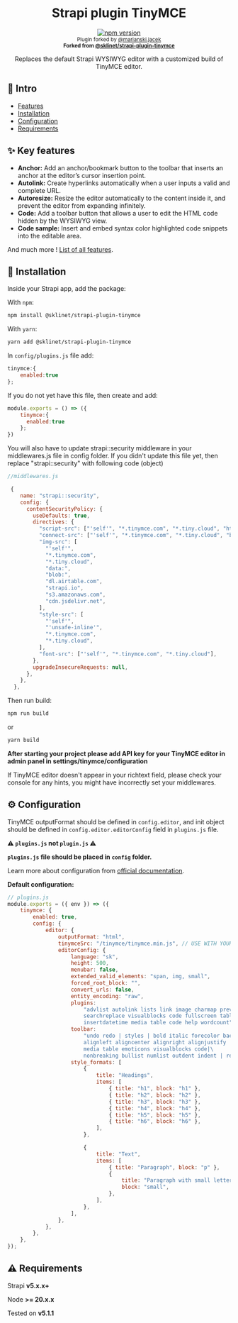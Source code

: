 <h1 align="center">Strapi plugin TinyMCE</h1>

<p align="center">
  <a href="https://github.com/sklinet/strapi-plugin-tinymce">
    <img src="https://img.shields.io/npm/v/@sklinet/strapi-plugin-tinymce?style=flat-square" alt="npm version" />
  </a>
  <br />
  <sub>
    Plugin forked by <a href="https://github.com/marianski.jacek">@marianski.jacek</a><br />
    <strong>Forked from <a href="https://github.com/sklinet/strapi-plugin-tinymce">@sklinet/strapi-plugin-tinymce</a></strong>
  </sub>
</p>

<p align="center">Replaces the default Strapi WYSIWYG editor with a customized build of TinyMCE editor.</p>

## 👋 Intro

* [Features](#features)
* [Installation](#installation)
* [Configuration](#configuration)
* [Requirements](#requirements)

## <a id="features"></a>✨ Key features

* **Anchor:** Add an anchor/bookmark button to the toolbar that inserts an anchor at the editor’s cursor insertion point.
* **Autolink:** Create hyperlinks automatically when a user inputs a valid and complete URL.
* **Autoresize:** Resize the editor automatically to the content inside it, and prevent the editor from expanding infinitely.
* **Code:** Add a toolbar button that allows a user to edit the HTML code hidden by the WYSIWYG view.
* **Code sample:** Insert and embed syntax color highlighted code snippets into the editable area.


And much more ! [List of all features](https://www.tiny.cloud/tinymce/features/).

## <a id="installation"></a>🔧 Installation

Inside your Strapi app, add the package:

With `npm`:
```bash
npm install @sklinet/strapi-plugin-tinymce
```
With `yarn`:
```bash
yarn add @sklinet/strapi-plugin-tinymce
```

In `config/plugins.js` file add:
```js
tinymce:{
    enabled:true
};
```

If you do not yet have this file, then create and add:
```js
module.exports = () => ({
    tinymce:{
      enabled:true
    };
})
```

You will also have to update strapi::security middleware in your middlewares.js file in config folder.
If you didn't update this file yet, then replace "strapi::security" with following code (object)
```js
//middlewares.js

 {
    name: "strapi::security",
    config: {
      contentSecurityPolicy: {
        useDefaults: true,  
        directives: {
          "script-src": ["'self'", "*.tinymce.com", "*.tiny.cloud", "https:"],
          "connect-src": ["'self'", "*.tinymce.com", "*.tiny.cloud", "blob:", "*.strapi.io"],
          "img-src": [
            "'self'",
            "*.tinymce.com",
            "*.tiny.cloud",
            "data:",
            "blob:",
            "dl.airtable.com",
            "strapi.io",
            "s3.amazonaws.com",
            "cdn.jsdelivr.net",
          ],
          "style-src": [
            "'self'",
            "'unsafe-inline'",
            "*.tinymce.com",
            "*.tiny.cloud",
          ],
          "font-src": ["'self'", "*.tinymce.com", "*.tiny.cloud"],
        },
        upgradeInsecureRequests: null,
      },
    },
  },
```

Then run build:
```bash
npm run build
```

or
```bash
yarn build
```

**After starting your project please add API key for your TinyMCE editor in admin panel in settings/tinymce/configuration**

If TinyMCE editor doesn't appear in your richtext field, please check your console for any hints, you might have incorrectly set your middlewares.

## <a id="configuration"></a>⚙️ Configuration
TinyMCE outputFormat should be defined in `config.editor`, and init object should be defined in `config.editor.editorConfig` field in `plugins.js` file.

**⚠️ `plugins.js` not `plugin.js` ⚠️**

**`plugins.js` file should be placed in `config` folder.**


Learn more about configuration from [official documentation](https://www.tiny.cloud/docs/tinymce/6/).

**Default configuration:**
```js
// plugins.js
module.exports = ({ env }) => ({
    tinymce: {
        enabled: true,
        config: {
            editor: {
                outputFormat: "html",
                tinymceSrc: "/tinymce/tinymce.min.js", // USE WITH YOUR PUBLIC PATH TO TINYMCE LIBRARY FOR USING SELF HOSTED TINYMCE
                editorConfig: {
                    language: "sk",
                    height: 500,
                    menubar: false,
                    extended_valid_elements: "span, img, small",
                    forced_root_block: "",
                    convert_urls: false,
                    entity_encoding: "raw",
                    plugins:
                        "advlist autolink lists link image charmap preview anchor \
                        searchreplace visualblocks code fullscreen table emoticons nonbreaking \
                        insertdatetime media table code help wordcount",
                    toolbar:
                        "undo redo | styles | bold italic forecolor backcolor | \
                        alignleft aligncenter alignright alignjustify | \
                        media table emoticons visualblocks code|\
                        nonbreaking bullist numlist outdent indent | removeformat | help",
                    style_formats: [
                        {
                            title: "Headings",
                            items: [
                                { title: "h1", block: "h1" },
                                { title: "h2", block: "h2" },
                                { title: "h3", block: "h3" },
                                { title: "h4", block: "h4" },
                                { title: "h5", block: "h5" },
                                { title: "h6", block: "h6" },
                            ],
                        },

                        {
                            title: "Text",
                            items: [
                                { title: "Paragraph", block: "p" },
                                {
                                    title: "Paragraph with small letters",
                                    block: "small",
                                },
                            ],
                        },
                    ],
                },
            },
        },
    },
});

```

## <a id="requirements"></a>⚠️ Requirements
Strapi **v5.x.x+**

Node **>= 20.x.x**

Tested on **v5.1.1**
